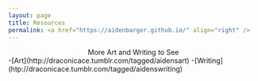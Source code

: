 ```yaml
---
layout: page
title: Resources
permalink: <a href="https://aidenbarger.github.io/" align="right" />
---
```


<center>More Art and Writing to See</center>
-[Art](http://draconicace.tumblr.com/tagged/aidensart)
-[Writing](htp://draconicace.tumblr.com/tagged/aidenswriting)